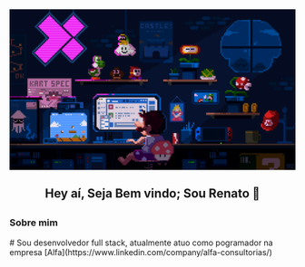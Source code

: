 <img src="./assets/mario_pixelArt.gif" alt="mario programming" align="center">

<h2 align="center">Hey aí, Seja Bem vindo; Sou Renato 👋<h2/>
<h3>Sobre mim</h1>
# Sou desenvolvedor full stack, atualmente atuo como pogramador na empresa
[Alfa](https://www.linkedin.com/company/alfa-consultorias/)

<!--
**RenatoD-Almeida/RenatoD-Almeida** is a ✨ _special_ ✨ repository because its `README.md` (this file) appears on your GitHub profile.

Here are some ideas to get you started:

- 🔭 I’m currently working on ...
- 🌱 I’m currently learning ...
- 👯 I’m looking to collaborate on ...
- 🤔 I’m looking for help with ...
- 💬 Ask me about ...
- 📫 How to reach me: ...
- 😄 Pronouns: ...
- ⚡ Fun fact: ...
-->
